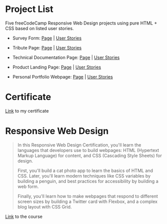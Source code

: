 # Project List

Five freeCodeCamp Responsive Web Design projects using pure HTML + CSS based on listed user stories.

- Survey Form: [Page](https://low-earth-orbit.github.io/Responsive-Web-Design-freeCodeCamp/survey-form/) | [User Stories](https://www.freecodecamp.org/learn/responsive-web-design/responsive-web-design-projects/build-a-survey-form)

- Tribute Page: [Page](https://low-earth-orbit.github.io/Responsive-Web-Design-freeCodeCamp/tribute-page/) | [User Stories](https://www.freecodecamp.org/learn/responsive-web-design/responsive-web-design-projects/build-a-tribute-page)

- Technical Documentation Page: [Page](https://low-earth-orbit.github.io/Responsive-Web-Design-freeCodeCamp/technical-documentation-page/) | [User Stories](https://www.freecodecamp.org/learn/responsive-web-design/responsive-web-design-projects/build-a-technical-documentation-page)

- Product Landing Page: [Page](https://low-earth-orbit.github.io/Responsive-Web-Design-freeCodeCamp/product-landing-page/) | [User Stories](https://www.freecodecamp.org/learn/responsive-web-design/responsive-web-design-projects/build-a-product-landing-page)

- Personal Portfolio Webpage: [Page](https://low-earth-orbit.github.io/Responsive-Web-Design-freeCodeCamp/personal-portfolio-webpage/) | [User Stories](https://www.freecodecamp.org/learn/responsive-web-design/responsive-web-design-projects/build-a-personal-portfolio-webpage)

# Certificate
[Link](#) to my certificate

# Responsive Web Design

> In this Responsive Web Design Certification, you'll learn the languages that developers use to build webpages: HTML (Hypertext Markup Language) for content, and CSS (Cascading Style Sheets) for design.
>
> First, you'll build a cat photo app to learn the basics of HTML and CSS. Later, you'll learn modern techniques like CSS variables by building a penguin, and best practices for accessibility by building a web form.
>
> Finally, you'll learn how to make webpages that respond to different screen sizes by building a Twitter card with Flexbox, and a complex blog layout with CSS Grid.

[Link](https://www.freecodecamp.org/learn/responsive-web-design/) to the course